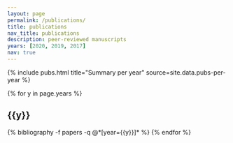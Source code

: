 ```yaml
---
layout: page
permalink: /publications/
title: publications
nav_title: publications
description: peer-reviewed manuscripts
years: [2020, 2019, 2017]
nav: true
---
```


{% include pubs.html title="Summary per year" source=site.data.pubs-per-year %} 

<div class="publications">

{% for y in page.years %}
  <h2 class="year">{{y}}</h2>
  {% bibliography -f papers -q @*[year={{y}}]* %}
{% endfor %}

</div>
